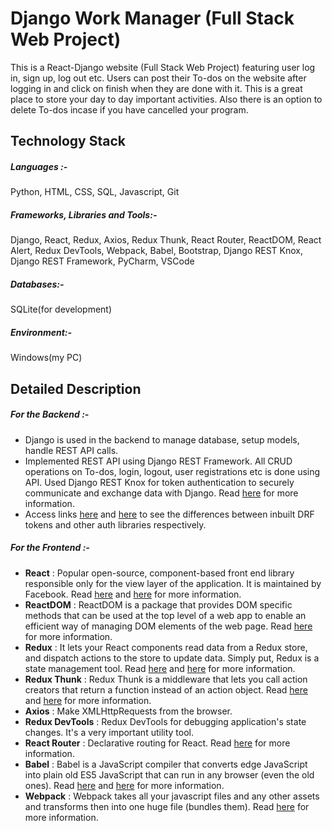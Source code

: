 # Django Work Manager (Full Stack Web Project)

This is a React-Django website (Full Stack Web Project) featuring user log in, sign up, log out etc. Users can post their To-dos on the website after logging in and click on finish when they are done with it. This is a great place to store your day to day important activities. Also there is an option to delete To-dos incase if you have cancelled your program.

## Technology Stack

##### Languages :-

Python, HTML, CSS, SQL, Javascript, Git

##### Frameworks, Libraries and Tools:-

Django, React, Redux, Axios, Redux Thunk, React Router, ReactDOM, React Alert, Redux DevTools, Webpack, Babel, Bootstrap, Django REST Knox, Django REST Framework, PyCharm, VSCode

##### Databases:-

SQLite(for development)

##### Environment:-

Windows(my PC)

## Detailed Description

##### For the Backend :-

- Django is used in the backend to manage database, setup models, handle REST API calls.
- Implemented REST API using Django REST Framework. All CRUD operations on To-dos, login, logout, user registrations etc is done using API. Used Django REST Knox for token authentication to securely communicate and exchange data with Django. Read [here](https://www.django-rest-framework.org/) for more information.
- Access links [here](https://pypi.org/project/django-rest-knox/) and [here](https://stackoverflow.com/questions/31600497/django-drf-token-based-authentication-vs-json-web-token) to see the differences between inbuilt DRF tokens and other auth libraries respectively.

##### For the Frontend :-

- **React** : Popular open-source, component-based front end library responsible only for the view layer of the application. It is maintained by Facebook. Read [here](https://www.geeksforgeeks.org/react-js-introduction-working/) and [here](https://medium.com/leanjs/introduction-to-react-3000e9cbcd26) for more information.
- **ReactDOM** : ReactDOM is a package that provides DOM specific methods that can be used at the top level of a web app to enable an efficient way of managing DOM elements of the web page. Read [here](https://www.geeksforgeeks.org/reactjs-reactdom/) for more information.
- **Redux** : It lets your React components read data from a Redux store, and dispatch actions to the store to update data. Simply put, Redux is a state management tool. Read [here](https://blog.logrocket.com/why-use-redux-reasons-with-clear-examples-d21bffd5835/) and [here](https://www.smashingmagazine.com/2018/07/redux-designers-guide/) for more information.
- **Redux Thunk** : Redux Thunk is a middleware that lets you call action creators that return a function instead of an action object. Read [here](https://stackoverflow.com/questions/43788447/why-use-redux-thunk) and [here](https://stackoverflow.com/questions/34570758/why-do-we-need-middleware-for-async-flow-in-redux) for more information.
- **Axios** : Make XMLHttpRequests from the browser.
- **Redux DevTools** : Redux DevTools for debugging application's state changes. It's a very important utility tool.
- **React Router** : Declarative routing for React. Read [here](https://github.com/ReactTraining/react-router#readme) for more information.
- **Babel** : Babel is a JavaScript compiler that converts edge JavaScript into plain old ES5 JavaScript that can run in any browser (even the old ones). Read [here](http://nicholasjohnson.com/blog/what-is-babel/) and [here](https://stackoverflow.com/questions/47721169/babel-vs-babel-core-vs-babel-loader-vs-babel-preset-2015-vs-babel-preset-react-v) for more information.
- **Webpack** : Webpack takes all your javascript files and any other assets and transforms then into one huge file (bundles them). Read [here](https://webpack.js.org/concepts/why-webpack/) for more information.
